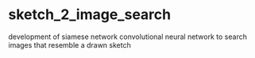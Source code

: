# sketch_2_image_search
development of siamese network convolutional neural network to search images that resemble a drawn sketch 
